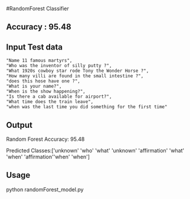 #RandomForest Classifier

## Accuracy : 95.48

## Input Test data

	"Name 11 famous martyrs",
	"Who was the inventor of silly putty ?",
	"What 1920s cowboy star rode Tony the Wonder Horse ?",
	"How many villi are found in the small intestine ?",
	"does this hose have one ?",
	"What is your name?",
	"When is the show happening?",
	"Is there a cab available for airport?",
	"What time does the train leave",
	"when was the last time you did something for the first time"

##  Output

Random Forest Accuracy: 95.48

Predicted Classes:['unknown' 'who' 'what' 'unknown' 'affirmation' 'what' 'when' 'affirmation''when' 'when']

## Usage 
python randomForest_model.py